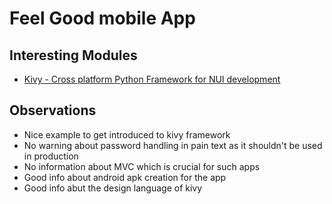 # Feel Good mobile App

## Interesting Modules
- [Kivy - Cross platform Python Framework for NUI development](https://kivy.org/#home)

## Observations
- Nice example to get introduced to kivy framework
- No warning about password handling in pain text as it shouldn't be used in production
- No information about MVC which is crucial for such apps
- Good info about android apk creation for the app
- Good info abut the design language of kivy
